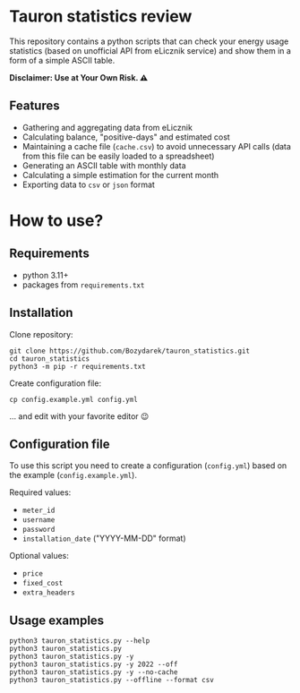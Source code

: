 # Tauron statistics review

This repository contains a python scripts that can check your energy usage statistics (based on unofficial API from eLicznik service) and show them in a form of a simple ASCII table.

**Disclaimer: Use at Your Own Risk. ⚠️**

## Features

* Gathering and aggregating data from eLicznik
* Calculating balance, "positive-days" and estimated cost
* Maintaining a cache file (`cache.csv`) to avoid unnecessary API calls (data from this file can be easily loaded to a spreadsheet)
* Generating an ASCII table with monthly data
* Calculating a simple estimation for the current month
* Exporting data to `csv` or `json` format

# How to use?

## Requirements
* python 3.11+
* packages from `requirements.txt`

## Installation
Clone repository:

```
git clone https://github.com/Bozydarek/tauron_statistics.git
cd tauron_statistics
python3 -m pip -r requirements.txt
```

Create configuration file:
```
cp config.example.yml config.yml
```
... and edit with your favorite editor 😉

## Configuration file

To use this script you need to create a configuration (`config.yml`) based on the example (`config.example.yml`).

Required values:
* `meter_id`
* `username`
* `password`
* `installation_date` ("YYYY-MM-DD" format)

Optional values:
* `price`
* `fixed_cost`
* `extra_headers`

## Usage examples

```
python3 tauron_statistics.py --help
python3 tauron_statistics.py
python3 tauron_statistics.py -y
python3 tauron_statistics.py -y 2022 --off
python3 tauron_statistics.py -y --no-cache
python3 tauron_statistics.py --offline --format csv
```

